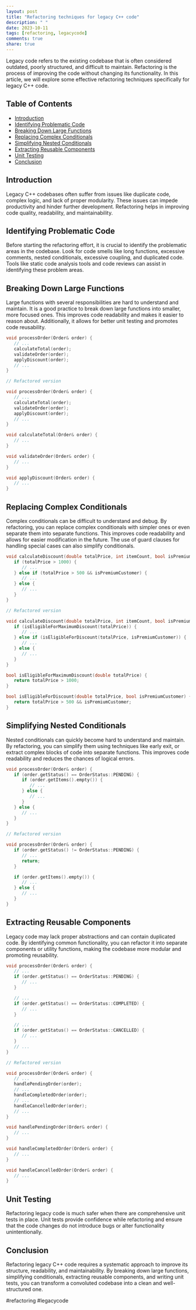 ```yaml
---
layout: post
title: "Refactoring techniques for legacy C++ code"
description: " "
date: 2023-10-11
tags: [refactoring, legacycode]
comments: true
share: true
---
```


Legacy code refers to the existing codebase that is often considered outdated, poorly structured, and difficult to maintain. Refactoring is the process of improving the code without changing its functionality. In this article, we will explore some effective refactoring techniques specifically for legacy C++ code.

## Table of Contents
- [Introduction](#introduction)
- [Identifying Problematic Code](#identifying-problematic-code)
- [Breaking Down Large Functions](#breaking-down-large-functions)
- [Replacing Complex Conditionals](#replacing-complex-conditionals)
- [Simplifying Nested Conditionals](#simplifying-nested-conditionals)
- [Extracting Reusable Components](#extracting-reusable-components)
- [Unit Testing](#unit-testing)
- [Conclusion](#conclusion)

## Introduction
Legacy C++ codebases often suffer from issues like duplicate code, complex logic, and lack of proper modularity. These issues can impede productivity and hinder further development. Refactoring helps in improving code quality, readability, and maintainability.

## Identifying Problematic Code
Before starting the refactoring effort, it is crucial to identify the problematic areas in the codebase. Look for code smells like long functions, excessive comments, nested conditionals, excessive coupling, and duplicated code. Tools like static code analysis tools and code reviews can assist in identifying these problem areas.

## Breaking Down Large Functions
Large functions with several responsibilities are hard to understand and maintain. It is a good practice to break down large functions into smaller, more focused ones. This improves code readability and makes it easier to reason about. Additionally, it allows for better unit testing and promotes code reusability.

```cpp
void processOrder(Order& order) {
   // ...
   calculateTotal(order);
   validateOrder(order);
   applyDiscount(order);
   // ...
}

// Refactored version

void processOrder(Order& order) {
   // ...
   calculateTotal(order);
   validateOrder(order);
   applyDiscount(order);
   // ...
}

void calculateTotal(Order& order) {
   // ...
}

void validateOrder(Order& order) {
   // ...
}

void applyDiscount(Order& order) {
   // ...
}
```

## Replacing Complex Conditionals
Complex conditionals can be difficult to understand and debug. By refactoring, you can replace complex conditionals with simpler ones or even separate them into separate functions. This improves code readability and allows for easier modification in the future. The use of guard clauses for handling special cases can also simplify conditionals.

```cpp
void calculateDiscount(double totalPrice, int itemCount, bool isPremiumCustomer) {
   if (totalPrice > 1000) {
      // ...
   } else if (totalPrice > 500 && isPremiumCustomer) {
      // ...
   } else {
      // ...
   }
}

// Refactored version

void calculateDiscount(double totalPrice, int itemCount, bool isPremiumCustomer) {
   if (isEligibleForMaximumDiscount(totalPrice)) {
      // ...
   } else if (isEligibleForDiscount(totalPrice, isPremiumCustomer)) {
      // ...
   } else {
      // ...
   }
}

bool isEligibleForMaximumDiscount(double totalPrice) {
   return totalPrice > 1000;
}

bool isEligibleForDiscount(double totalPrice, bool isPremiumCustomer) {
   return totalPrice > 500 && isPremiumCustomer;
}
```

## Simplifying Nested Conditionals
Nested conditionals can quickly become hard to understand and maintain. By refactoring, you can simplify them using techniques like early exit, or extract complex blocks of code into separate functions. This improves code readability and reduces the chances of logical errors.

```cpp
void processOrder(Order& order) {
   if (order.getStatus() == OrderStatus::PENDING) {
      if (order.getItems().empty()) {
         // ...
      } else {
         // ...
      }
   } else {
      // ...
   }
}

// Refactored version

void processOrder(Order& order) {
   if (order.getStatus() != OrderStatus::PENDING) {
      // ...
      return;
   }

   if (order.getItems().empty()) {
      // ...
   } else {
      // ...
   }
}
```

## Extracting Reusable Components
Legacy code may lack proper abstractions and can contain duplicated code. By identifying common functionality, you can refactor it into separate components or utility functions, making the codebase more modular and promoting reusability.

```cpp
void processOrder(Order& order) {
   // ...
   if (order.getStatus() == OrderStatus::PENDING) {
      // ...
   }

   // ...
   if (order.getStatus() == OrderStatus::COMPLETED) {
      // ...
   }

   // ...
   if (order.getStatus() == OrderStatus::CANCELLED) {
      // ...
   }
   // ...
}

// Refactored version

void processOrder(Order& order) {
   // ...
   handlePendingOrder(order);
   // ...
   handleCompletedOrder(order);
   // ...
   handleCancelledOrder(order);
   // ...
}

void handlePendingOrder(Order& order) {
   // ...
}

void handleCompletedOrder(Order& order) {
   // ...
}

void handleCancelledOrder(Order& order) {
   // ...
}
```

## Unit Testing
Refactoring legacy code is much safer when there are comprehensive unit tests in place. Unit tests provide confidence while refactoring and ensure that the code changes do not introduce bugs or alter functionality unintentionally.

## Conclusion
Refactoring legacy C++ code requires a systematic approach to improve its structure, readability, and maintainability. By breaking down large functions, simplifying conditionals, extracting reusable components, and writing unit tests, you can transform a convoluted codebase into a clean and well-structured one.

\#refactoring #legacycode